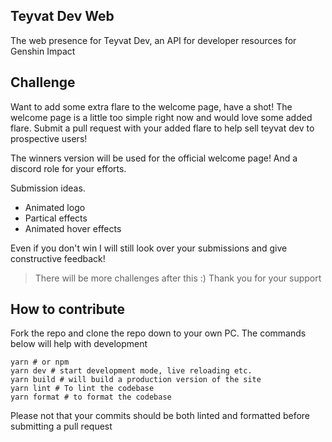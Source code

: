 ## Teyvat Dev Web

The web presence for Teyvat Dev, an API for developer resources for Genshin Impact

## Challenge

Want to add some extra flare to the welcome page, have a shot! The welcome page is a little too simple
right now and would love some added flare. Submit a pull request with your added flare to help sell
teyvat dev to prospective users!

The winners version will be used for the official welcome page! And a discord role for your efforts.

Submission ideas.

- Animated logo
- Partical effects
- Animated hover effects

Even if you don't win I will still look over your submissions and give constructive feedback!

> There will be more challenges after this :) Thank you for your support

## How to contribute

Fork the repo and clone the repo down to your own PC. The commands below will help with development

```
yarn # or npm
yarn dev # start development mode, live reloading etc.
yarn build # will build a production version of the site
yarn lint # To lint the codebase
yarn format # to format the codebase
```

Please not that your commits should be both linted and formatted before submitting a pull request
